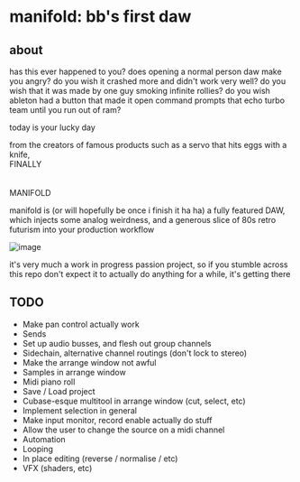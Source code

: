 # manifold: bb's first daw

## about
has this ever happened to you? does opening a normal person daw make you angry? do you wish it crashed more and didn't work very well? do you wish that it was made by one guy smoking infinite rollies? do you wish ableton had a button that made it open command prompts that echo turbo team until you run out of ram?  

today is your lucky day 

from the creators of famous products such as a servo that hits eggs with a knife, <br>
FINALLY <br><br><br>MANIFOLD

manifold is (or will hopefully be once i finish it ha ha) a fully featured DAW, which injects some analog weirdness, and a generous slice of 80s retro futurism into your production workflow

![image](https://user-images.githubusercontent.com/38221014/173170213-d5231f55-1411-438a-8f76-dc5f2a743633.png)


it's very much a work in progress passion project, so if you stumble across this repo don't expect it to actually do anything for a while, it's getting there

## TODO 
- Make pan control actually work
- Sends
- Set up audio busses, and flesh out group channels 
- Sidechain, alternative channel routings (don't lock to stereo)
- Make the arrange window not awful
- Samples in arrange window 
- Midi piano roll 
- Save / Load project
- Cubase-esque multitool in arrange window (cut, select, etc)
- Implement selection in general 
- Make input monitor, record enable actually do stuff
- Allow the user to change the source on a midi channel 
- Automation
- Looping 
- In place editing (reverse / normalise / etc)
- VFX (shaders, etc)
